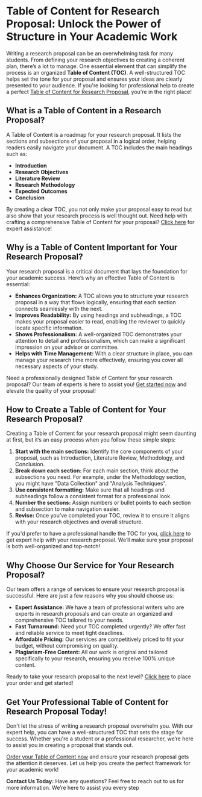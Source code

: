 # Table of Content for Research Proposal: Unlock the Power of Structure in Your Academic Work

Writing a research proposal can be an overwhelming task for many students. From defining your research objectives to creating a coherent plan, there’s a lot to manage. One essential element that can simplify the process is an organized **Table of Content (TOC)**. A well-structured TOC helps set the tone for your proposal and ensures your ideas are clearly presented to your audience. If you're looking for professional help to create a perfect [Table of Content for Research Proposal](https://tinyurl.com/topessay?keyword=table+of+content+for+research+proposal), you're in the right place!

## What is a Table of Content in a Research Proposal?

A Table of Content is a roadmap for your research proposal. It lists the sections and subsections of your proposal in a logical order, helping readers easily navigate your document. A TOC includes the main headings such as:

- **Introduction**
- **Research Objectives**
- **Literature Review**
- **Research Methodology**
- **Expected Outcomes**
- **Conclusion**

By creating a clear TOC, you not only make your proposal easy to read but also show that your research process is well thought out. Need help with crafting a comprehensive Table of Content for your proposal? [Click here](https://tinyurl.com/topessay?keyword=table+of+content+for+research+proposal) for expert assistance!

## Why is a Table of Content Important for Your Research Proposal?

Your research proposal is a critical document that lays the foundation for your academic success. Here’s why an effective Table of Content is essential:

- **Enhances Organization:** A TOC allows you to structure your research proposal in a way that flows logically, ensuring that each section connects seamlessly with the next.
- **Improves Readability:** By using headings and subheadings, a TOC makes your proposal easier to read, enabling the reviewer to quickly locate specific information.
- **Shows Professionalism:** A well-organized TOC demonstrates your attention to detail and professionalism, which can make a significant impression on your advisor or committee.
- **Helps with Time Management:** With a clear structure in place, you can manage your research time more effectively, ensuring you cover all necessary aspects of your study.

Need a professionally designed Table of Content for your research proposal? Our team of experts is here to assist you! [Get started now](https://tinyurl.com/topessay?keyword=table+of+content+for+research+proposal) and elevate the quality of your proposal!

## How to Create a Table of Content for Your Research Proposal?

Creating a Table of Content for your research proposal might seem daunting at first, but it’s an easy process when you follow these simple steps:

1. **Start with the main sections:** Identify the core components of your proposal, such as Introduction, Literature Review, Methodology, and Conclusion.
2. **Break down each section:** For each main section, think about the subsections you need. For example, under the Methodology section, you might have "Data Collection" and "Analysis Techniques".
3. **Use consistent formatting:** Make sure that all headings and subheadings follow a consistent format for a professional look.
4. **Number the sections:** Assign numbers or bullet points to each section and subsection to make navigation easier.
5. **Revise:** Once you’ve completed your TOC, review it to ensure it aligns with your research objectives and overall structure.

If you'd prefer to have a professional handle the TOC for you, [click here](https://tinyurl.com/topessay?keyword=table+of+content+for+research+proposal) to get expert help with your research proposal. We’ll make sure your proposal is both well-organized and top-notch!

## Why Choose Our Service for Your Research Proposal?

Our team offers a range of services to ensure your research proposal is successful. Here are just a few reasons why you should choose us:

- **Expert Assistance:** We have a team of professional writers who are experts in research proposals and can create an organized and comprehensive TOC tailored to your needs.
- **Fast Turnaround:** Need your TOC completed urgently? We offer fast and reliable service to meet tight deadlines.
- **Affordable Pricing:** Our services are competitively priced to fit your budget, without compromising on quality.
- **Plagiarism-Free Content:** All our work is original and tailored specifically to your research, ensuring you receive 100% unique content.

Ready to take your research proposal to the next level? [Click here](https://tinyurl.com/topessay?keyword=table+of+content+for+research+proposal) to place your order and get started!

## Get Your Professional Table of Content for Research Proposal Today!

Don't let the stress of writing a research proposal overwhelm you. With our expert help, you can have a well-structured TOC that sets the stage for success. Whether you're a student or a professional researcher, we’re here to assist you in creating a proposal that stands out.

[Order your Table of Content now](https://tinyurl.com/topessay?keyword=table+of+content+for+research+proposal) and ensure your research proposal gets the attention it deserves. Let us help you create the perfect framework for your academic work!

**Contact Us Today:** Have any questions? Feel free to reach out to us for more information. We’re here to assist you every step
